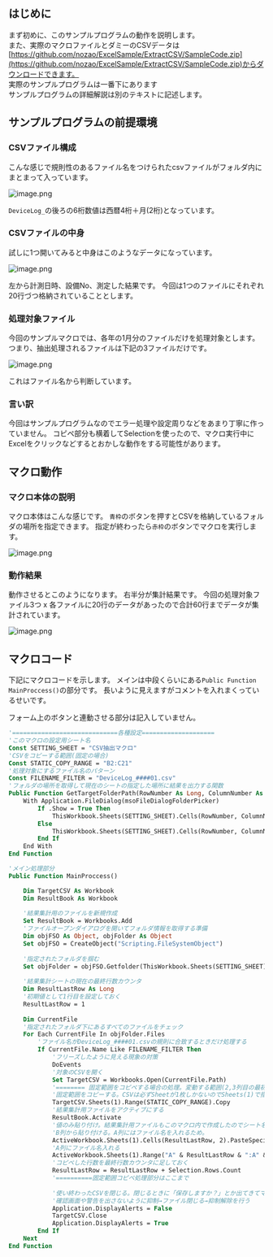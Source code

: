 ## はじめに

まず初めに、このサンプルプログラムの動作を説明します。  
また、実際のマクロファイルとダミーのCSVデータは[https://github.com/nozao/ExcelSample/ExtractCSV/SampleCode.zip](https://github.com/nozao/ExcelSample/ExtractCSV/SampleCode.zip)からダウンロードできます。  
実際のサンプルプログラムは一番下にあります  
サンプルプログラムの詳細解説は別のテキストに記述します。

## サンプルプログラムの前提環境
### CSVファイル構成
こんな感じで規則性のあるファイル名をつけられたcsvファイルがフォルダ内にまとまって入っています。

![image.png](https://qiita-image-store.s3.ap-northeast-1.amazonaws.com/0/153238/22326ced-ca96-ec66-898d-9e7713f2c68a.png)

`DeviceLog_`の後ろの6桁数値は西暦4桁＋月(2桁)となっています。

<div style="page-break-before:always"></div>

### CSVファイルの中身
試しに1つ開いてみると中身はこのようなデータになっています。

![image.png](https://qiita-image-store.s3.ap-northeast-1.amazonaws.com/0/153238/765b6bc1-72d2-4222-cdda-30e74b7bfeb0.png)

左から計測日時、設備No、測定した結果です。
今回は1つのファイルにそれぞれ20行づつ格納されていることとします。

### 処理対象ファイル
今回のサンプルマクロでは、各年の1月分のファイルだけを処理対象とします。
つまり、抽出処理されるファイルは下記の3ファイルだけです。

![image.png](https://qiita-image-store.s3.ap-northeast-1.amazonaws.com/0/153238/29b0bb35-5793-4544-225b-fabe2977d503.png)

これはファイル名から判断しています。

<div style="page-break-before:always"></div>  

### 言い訳
今回はサンプルプログラムなのでエラー処理や設定周りなどをあまり丁寧に作っていません。
コピペ部分も横着してSelectionを使ったので、マクロ実行中にExcelをクリックなどするとおかしな動作をする可能性があります。

## マクロ動作
### マクロ本体の説明
マクロ本体はこんな感じです。
`青枠`のボタンを押すとCSVを格納しているフォルダの場所を指定できます。
指定が終わったら`赤枠`のボタンでマクロを実行します。

![image.png](https://qiita-image-store.s3.ap-northeast-1.amazonaws.com/0/153238/b0a4989e-7ad9-d5b5-6d7f-bbfc48c5ae38.png)

<div style="page-break-before:always"></div>  
  

### 動作結果
動作させるとこのようになります。
右半分が集計結果です。
今回の処理対象ファイル3つ x 各ファイルに20行のデータがあったので合計60行までデータが集計されています。

![image.png](https://qiita-image-store.s3.ap-northeast-1.amazonaws.com/0/153238/2b4ae27c-96d4-9d09-c8c1-94a8713a52d1.png)

## マクロコード
下記にマクロコードを示します。
メインは中段くらいにある`Public Function MainProccess()`の部分です。
長いように見えますがコメントを入れまくっているせいです。

フォーム上のボタンと連動させる部分は記入していません。
```vb
'=============================各種設定====================
'このマクロの設定用シート名
Const SETTING_SHEET = "CSV抽出マクロ"
'CSVをコピーする範囲(固定の場合)
Const STATIC_COPY_RANGE = "B2:C21"
'処理対象にするファイル名のパターン
Const FILENAME_FILTER = "DeviceLog_####01.csv"
'フォルダの場所を取得して現在のシートの指定した場所に結果を出力する関数
Public Function GetTargetFolderPath(RowNumber As Long, ColumnNumber As Long)
    With Application.FileDialog(msoFileDialogFolderPicker)
        If .Show = True Then
            ThisWorkbook.Sheets(SETTING_SHEET).Cells(RowNumber, ColumnNumber).Value = .SelectedItems(1)
        Else
            ThisWorkbook.Sheets(SETTING_SHEET).Cells(RowNumber, ColumnNumber).Value = ""
        End If
    End With
End Function

'メイン処理部分 
Public Function MainProccess()

    Dim TargetCSV As Workbook
    Dim ResultBook As Workbook
    
    '結果集計用のファイルを新規作成
    Set ResultBook = Workbooks.Add
    'ファイルオープンダイアログを開いてフォルダ情報を取得する準備
    Dim objFSO As Object, objFolder As Object
    Set objFSO = CreateObject("Scripting.FileSystemObject")
    
    '指定されたフォルダを掴む
    Set objFolder = objFSO.Getfolder(ThisWorkbook.Sheets(SETTING_SHEET).Cells(2, 2).Value)
    
    '結果集計シートの現在の最終行数カウンタ
    Dim ResultLastRow As Long
    '初期値として1行目を設定しておく
    ResultLastRow = 1
    
    Dim CurrentFile
    '指定されたフォルダ下にあるすべてのファイルをチェック
    For Each CurrentFile In objFolder.Files
        'ファイル名がDeviceLog_####01.csvの規則に合致するときだけ処理する
        If CurrentFile.Name Like FILENAME_FILTER Then
            'フリーズしたように見える現象の対策
            DoEvents
            '対象のCSVを開く
            Set TargetCSV = Workbooks.Open(CurrentFile.Path)
            '======== 固定範囲をコピペする場合の処理。変動する範囲(2,3列目の最初から最後までとか)をコピペしたい場合はここを変更する必要がある。======
            '固定範囲をコピーする。CSVは必ずSheetが1枚しかないのでSheets(1)で指定できるはず。
            TargetCSV.Sheets(1).Range(STATIC_COPY_RANGE).Copy
            '結果集計用ファイルをアクティブにする
            ResultBook.Activate
            '値のみ貼り付け。結果集計用ファイルもこのマクロ内で作成したのでシート名を指定せず、1枚目のシート(Sheets(1))という指定をする。
            'B列から貼り付ける。A列にはファイル名を入れるため。
            ActiveWorkbook.Sheets(1).Cells(ResultLastRow, 2).PasteSpecial Paste:=xlPasteValues
            'A列にファイル名入れる
            ActiveWorkbook.Sheets(1).Range("A" & ResultLastRow & ":A" & ResultLastRow + Selection.Rows.Count - 1).Value = CurrentFile.Name
            'コピペした行数を最終行数カウンタに足しておく
            ResultLastRow = ResultLastRow + Selection.Rows.Count
            '==========固定範囲コピペ処理部分はここまで
                        
            '使い終わったCSVを閉じる。閉じるときに「保存しますか？」とか出てきてマクロが止まってしまうので
            '確認画面や警告を出さないように抑制→ファイル閉じる→抑制解除を行う
            Application.DisplayAlerts = False
            TargetCSV.Close
            Application.DisplayAlerts = True
        End If
    Next
End Function
```
